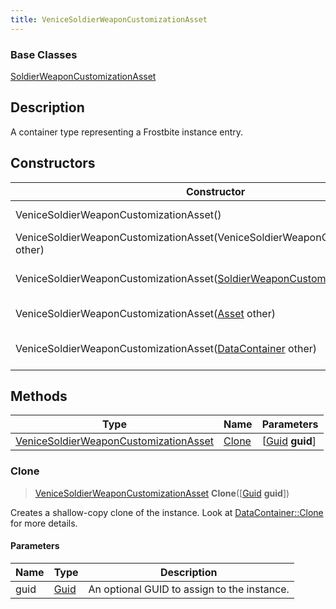 ```yaml
---
title: VeniceSoldierWeaponCustomizationAsset
---
```

### Base Classes

[SoldierWeaponCustomizationAsset](SoldierWeaponCustomizationAsset)

## Description

A container type representing a Frostbite instance entry.

## Constructors

| Constructor                                                                                                     | Description                                                                                                                                                                      |
| --------------------------------------------------------------------------------------------------------------- | -------------------------------------------------------------------------------------------------------------------------------------------------------------------------------- |
| VeniceSoldierWeaponCustomizationAsset()                                                                         | Create a new instance of this container type.                                                                                                                                    |
| VeniceSoldierWeaponCustomizationAsset(VeniceSoldierWeaponCustomizationAsset other)                              | Create a reference copy of an instance of the same type.                                                                                                                         |
| VeniceSoldierWeaponCustomizationAsset([SoldierWeaponCustomizationAsset](SoldierWeaponCustomizationAsset) other) | Upcast an instance of type [SoldierWeaponCustomizationAsset](SoldierWeaponCustomizationAsset) to [VeniceSoldierWeaponCustomizationAsset](VeniceSoldierWeaponCustomizationAsset). |
| VeniceSoldierWeaponCustomizationAsset([Asset](Asset) other)                                                     | Upcast an instance of type [Asset](Asset) to [VeniceSoldierWeaponCustomizationAsset](VeniceSoldierWeaponCustomizationAsset).                                                     |
| VeniceSoldierWeaponCustomizationAsset([DataContainer](/vext/ref/shared/class/datacontainer) other)                | Upcast an instance of type [DataContainer](/vext/ref/shared/class/datacontainer) to [VeniceSoldierWeaponCustomizationAsset](VeniceSoldierWeaponCustomizationAsset).                |

## Methods

| Type                                                                           | Name            | Parameters                                     |
| ------------------------------------------------------------------------------ | --------------- | ---------------------------------------------- |
| [VeniceSoldierWeaponCustomizationAsset](VeniceSoldierWeaponCustomizationAsset) | [Clone](#clone) | \[[Guid](/vext/ref/shared/class/guid) **guid**\] |

### Clone

> [VeniceSoldierWeaponCustomizationAsset](VeniceSoldierWeaponCustomizationAsset) **Clone**(\[[Guid](/vext/ref/shared/class/guid) **guid**\])

Creates a shallow-copy clone of the instance. Look at [DataContainer::Clone](/vext/ref/shared/class/datacontainer#clone) for more details.

#### Parameters

| Name | Type         | Description                                 |
| ---- | ------------ | ------------------------------------------- |
| guid | [Guid](Guid) | An optional GUID to assign to the instance. |
